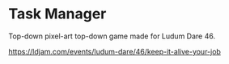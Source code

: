 # Task Manager

Top-down pixel-art top-down game made for Ludum Dare 46.

https://ldjam.com/events/ludum-dare/46/keep-it-alive-your-job